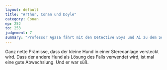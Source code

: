 ```yaml
---
layout: default
title: "Arthur, Conan und Doyle"
category: Conan
ep: 252
to: 253
judgement: 7
summary: "Professor Agasa fährt mit den Detective Boys und Ai zu dem Sohn eines Freundes, da dieser das Mobiliar des Hauses verschenken möchte. Als dieser und drei weitere befreundete Hundeliebhaber aufeinander treffen, entwickelt sich ein übler Vermisstenfall..."
---
```


Ganz nette Prämisse, dass der kleine Hund in einer Stereoanlage versteckt wird. Dass der andere Hund als Lösung des Falls verwendet wird, ist mal eine gute Abwechslung. Und er war süß.